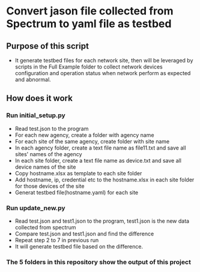 # Convert jason file collected from Spectrum to yaml file as testbed

## Purpose of this script
  - It generate testbed files for each network site, then will be leveraged by scripts in the Full Example folder to collect network devices configuration and operation status when network perform as expected and abnormal. 

## How does it work

### Run initial_setup.py
  - Read test.json to the program
  - For each new agency, create a folder with agency name
  - For each site of the same agency, create folder with site name
  - In each agency folder, create a text file name as file11.txt and save all sites' names of the agency 
  - In each site folder, create a text file name as device.txt and save all device names of the site
  - Copy hostname.xlsx as template to each site folder
  - Add hostname, ip, credential etc to the hostname.xlsx in each site folder for those devices of the site
  - Generat testbed file(hostname.yaml) for each site
  
### Run update_new.py
  - Read test.json and test1.json to the program, test1.json is the new data collected from spectrum
  - Compare test.json and test1.json and find the difference
  - Repeat step 2 to 7 in previous run
  - It will generate testbed file based on the difference.
  
### The 5 folders in this repository show the output of this project
  
